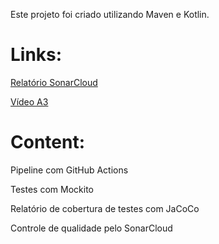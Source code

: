 Este projeto foi criado utilizando Maven e Kotlin.
# Links:
[Relatório SonarCloud](https://sonarcloud.io/project/roles?id=joncec_A3_)

[Vídeo A3]()
# Content:
 Pipeline com GitHub Actions

 Testes com Mockito

 Relatório de cobertura de testes com JaCoCo
 
 Controle de qualidade pelo SonarCloud